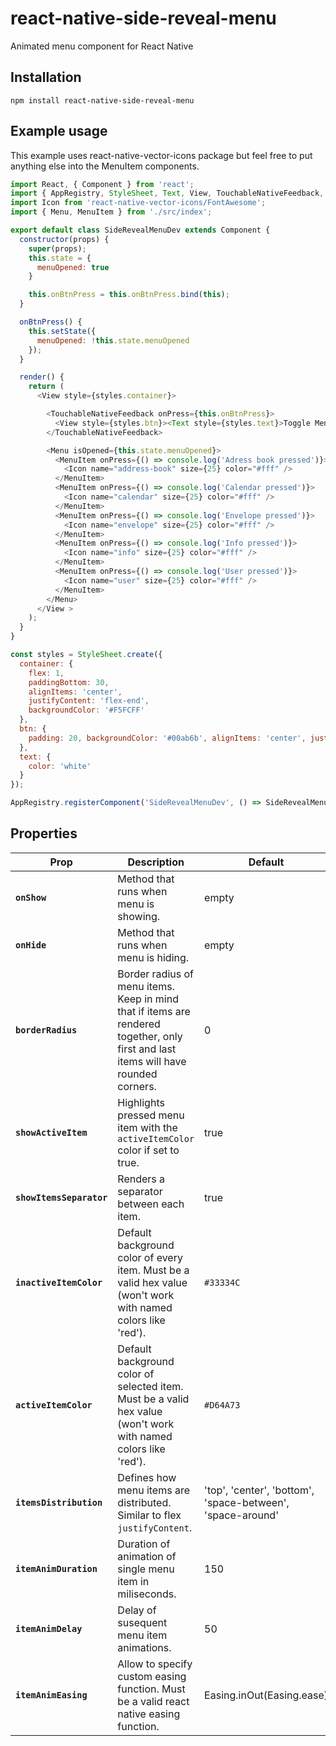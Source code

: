 # react-native-side-reveal-menu

Animated menu component for React Native

## Installation
`npm install react-native-side-reveal-menu`


## Example usage
This example uses react-native-vector-icons package but feel free to put anything else into the MenuItem components.

```javascript
import React, { Component } from 'react';
import { AppRegistry, StyleSheet, Text, View, TouchableNativeFeedback, Alert } from 'react-native';
import Icon from 'react-native-vector-icons/FontAwesome';
import { Menu, MenuItem } from './src/index';

export default class SideRevealMenuDev extends Component {
  constructor(props) {
    super(props);
    this.state = {
      menuOpened: true
    }

    this.onBtnPress = this.onBtnPress.bind(this);
  }

  onBtnPress() {
    this.setState({
      menuOpened: !this.state.menuOpened
    });
  }

  render() {
    return (
      <View style={styles.container}>

        <TouchableNativeFeedback onPress={this.onBtnPress}>
          <View style={styles.btn}><Text style={styles.text}>Toggle Menu</Text></View>
        </TouchableNativeFeedback>

        <Menu isOpened={this.state.menuOpened}>
          <MenuItem onPress={() => console.log('Adress book pressed')}>
            <Icon name="address-book" size={25} color="#fff" />
          </MenuItem>
          <MenuItem onPress={() => console.log('Calendar pressed')}>
            <Icon name="calendar" size={25} color="#fff" />
          </MenuItem>
          <MenuItem onPress={() => console.log('Envelope pressed')}>
            <Icon name="envelope" size={25} color="#fff" />
          </MenuItem>
          <MenuItem onPress={() => console.log('Info pressed')}>
            <Icon name="info" size={25} color="#fff" />
          </MenuItem>
          <MenuItem onPress={() => console.log('User pressed')}>
            <Icon name="user" size={25} color="#fff" />
          </MenuItem>
        </Menu>
      </View >
    );
  }
}

const styles = StyleSheet.create({
  container: {
    flex: 1,
    paddingBottom: 30,
    alignItems: 'center',
    justifyContent: 'flex-end',
    backgroundColor: '#F5FCFF'
  },
  btn: {
    padding: 20, backgroundColor: '#00ab6b', alignItems: 'center', justifyContent: 'center'
  },
  text: {
    color: 'white'
  }
});

AppRegistry.registerComponent('SideRevealMenuDev', () => SideRevealMenuDev);
```


## Properties
| Prop | Description | Default |
|---|---|---|
|**`onShow`**|Method that runs when menu is showing.|empty|
|**`onHide`**|Method that runs when menu is hiding.|empty|
|**`borderRadius`**|Border radius of menu items. Keep in mind that if items are rendered together, only first and last items will have rounded corners.|0|
|**`showActiveItem`**|Highlights pressed menu item with the `activeItemColor` color if set to true.|true|
|**`showItemsSeparator`**|Renders a separator between each item.|true|
|**`inactiveItemColor`**|Default background color of every item. Must be a valid hex value (won't work with named colors like 'red').|`#33334C`|
|**`activeItemColor`**|Default background color of selected item. Must be a valid hex value (won't work with named colors like 'red').|`#D64A73`|
|**`itemsDistribution`**|Defines how menu items are distributed. Similar to flex `justifyContent`.|'top', 'center', 'bottom', 'space-between', 'space-around'|
|**`itemAnimDuration`**|Duration of animation of single menu item in miliseconds.|150|
|**`itemAnimDelay`**|Delay of susequent menu item animations.|50|
|**`itemAnimEasing`**|Allow to specify custom easing function. Must be a valid react native easing function.|Easing.inOut(Easing.ease)|